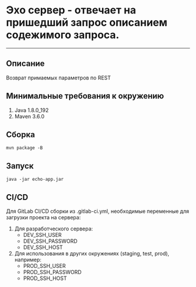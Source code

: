 # Эхо сервер - отвечает на пришедший запрос описанием содежимого запроса.

---
## Описание
Возврат примаемых параметров по REST

## Минимальные требования к окружению
1. Java 1.8.0_192
2. Maven 3.6.0

## Сборка 
```
mvn package -B
```

## Запуск
```
java -jar echo-app.jar
```

## CI/CD 
Для GitLab CI/CD сборки из .gitlab-ci.yml, необходимые переменные для загрузки проекта на сервера:

1. Для разработческого сервера:
    - DEV_SSH_USER
    - DEV_SSH_PASSWORD
    - DEV_SSH_HOST
2. Для использования в других окружениях (staging, test, prod), например:
    - PROD_SSH_USER
    - PROD_SSH_PASSWORD
    - PROD_SSH_HOST

